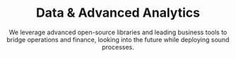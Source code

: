 ---
layout: service
order: 7
title: "Data & Advanced Analytics"
subtitle: "We leverage advanced open-source libraries and leading business tools to bridge operations and finance, looking into the future while deploying sound processes."
intro: "At SLKone, we believe that data is a strategic asset that, when properly leveraged, can drive significant business value. Our Data & Advanced Analytics services help organizations harness the power of their data to gain insights, make better decisions, and drive business performance."
approach: "We take a comprehensive approach to data and analytics, focusing on Predictive Model Development, Data Enrichment, and Data Transformation & Management. Our methodology ensures that your data is not only accurately collected and managed but also effectively analyzed to derive actionable insights."
impact_intro: "Leveraging advanced analytics can lead to significant business benefits, including:"
impact:
  - "25-30% improvement in data-driven decision-making"
  - "20-25% increase in operational efficiency through predictive insights"
  - "15-20% growth in revenue through targeted analytics initiatives"
  - "30-35% enhancement in customer satisfaction through personalized experiences"
  - "40-50% acceleration in time-to-insight with advanced data processing"
impact_conclusion: "Our clients achieve a deeper understanding of their business, enhanced operational capabilities, and improved strategic decision-making, positioning them for sustained competitive advantage and growth."
why_choose:
  - "Advanced Expertise: Skilled professionals in data science and analytics."
  - "Comprehensive Solutions: From data collection to advanced analytics and visualization."
  - "Customized Approach: Tailored analytics strategies to meet your specific needs."
  - "Proven Methodologies: Implementation of industry-leading data practices."
  - "Data-Driven Insights: Leveraging analytics to inform business strategies."
  - "Cross-Industry Experience: Expertise across multiple sectors for diverse data challenges."
cta: "Ready to unlock the full potential of your data? Contact SLKone today to learn how our Data & Advanced Analytics services can drive insights, innovation, and informed decision-making for your business."
---